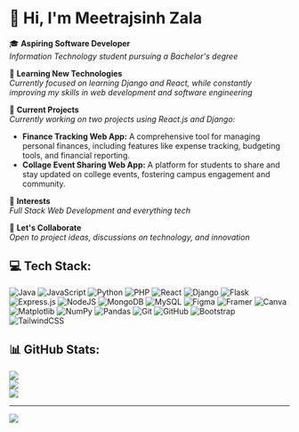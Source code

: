 # 👋 Hi, I'm Meetrajsinh Zala

🎓 **Aspiring Software Developer**  
*Information Technology student pursuing a Bachelor's degree*

🚀 **Learning New Technologies**  
*Currently focused on learning Django and React, while constantly improving my skills in web development and software engineering*

🔧 **Current Projects**  
*Currently working on two projects using React.js and Django:*

- **Finance Tracking Web App:** A comprehensive tool for managing personal finances, including features like expense tracking, budgeting tools, and financial reporting.
- **Collage Event Sharing Web App:** A platform for students to share and stay updated on college events, fostering campus engagement and community.

🌱 **Interests**  
*Full Stack Web Development and everything tech*

💬 **Let's Collaborate**  
*Open to project ideas, discussions on technology, and innovation*


## 💻 Tech Stack:
![Java](https://img.shields.io/badge/java-%23ED8B00.svg?style=for-the-badge&logo=openjdk&logoColor=white) ![JavaScript](https://img.shields.io/badge/javascript-%23323330.svg?style=for-the-badge&logo=javascript&logoColor=%23F7DF1E) ![Python](https://img.shields.io/badge/python-3670A0?style=for-the-badge&logo=python&logoColor=ffdd54) ![PHP](https://img.shields.io/badge/php-%23777BB4.svg?style=for-the-badge&logo=php&logoColor=white) ![React](https://img.shields.io/badge/react-%2320232a.svg?style=for-the-badge&logo=react&logoColor=%2361DAFB) ![Django](https://img.shields.io/badge/django-%23092E20.svg?style=for-the-badge&logo=django&logoColor=white) ![Flask](https://img.shields.io/badge/flask-%23000.svg?style=for-the-badge&logo=flask&logoColor=white) ![Express.js](https://img.shields.io/badge/express.js-%23404d59.svg?style=for-the-badge&logo=express&logoColor=%2361DAFB) ![NodeJS](https://img.shields.io/badge/node.js-6DA55F?style=for-the-badge&logo=node.js&logoColor=white) ![MongoDB](https://img.shields.io/badge/MongoDB-%234ea94b.svg?style=for-the-badge&logo=mongodb&logoColor=white) ![MySQL](https://img.shields.io/badge/mysql-4479A1.svg?style=for-the-badge&logo=mysql&logoColor=white) ![Figma](https://img.shields.io/badge/figma-%23F24E1E.svg?style=for-the-badge&logo=figma&logoColor=white) ![Framer](https://img.shields.io/badge/Framer-black?style=for-the-badge&logo=framer&logoColor=blue) ![Canva](https://img.shields.io/badge/Canva-%2300C4CC.svg?style=for-the-badge&logo=Canva&logoColor=white) ![Matplotlib](https://img.shields.io/badge/Matplotlib-%23ffffff.svg?style=for-the-badge&logo=Matplotlib&logoColor=black) ![NumPy](https://img.shields.io/badge/numpy-%23013243.svg?style=for-the-badge&logo=numpy&logoColor=white) ![Pandas](https://img.shields.io/badge/pandas-%23150458.svg?style=for-the-badge&logo=pandas&logoColor=white) ![Git](https://img.shields.io/badge/git-%23F05033.svg?style=for-the-badge&logo=git&logoColor=white) ![GitHub](https://img.shields.io/badge/github-%23121011.svg?style=for-the-badge&logo=github&logoColor=white) ![Bootstrap](https://img.shields.io/badge/bootstrap-%238511FA.svg?style=for-the-badge&logo=bootstrap&logoColor=white) ![TailwindCSS](https://img.shields.io/badge/tailwindcss-%2338B2AC.svg?style=for-the-badge&logo=tailwind-css&logoColor=white)

## 📊 GitHub Stats:
![](https://github-readme-stats.vercel.app/api?username=meetrajsinh-zala&theme=radical&hide_border=false&include_all_commits=false&count_private=false)<br/>
![](https://github-readme-streak-stats.herokuapp.com/?user=meetrajsinh-zala&theme=radical&hide_border=false)<br/>
![](https://github-readme-stats.vercel.app/api/top-langs/?username=meetrajsinh-zala&theme=radical&hide_border=false&include_all_commits=false&count_private=false&layout=compact)

---
[![](https://visitcount.itsvg.in/api?id=meetrajsinh-zala&icon=0&color=0)](https://visitcount.itsvg.in)
